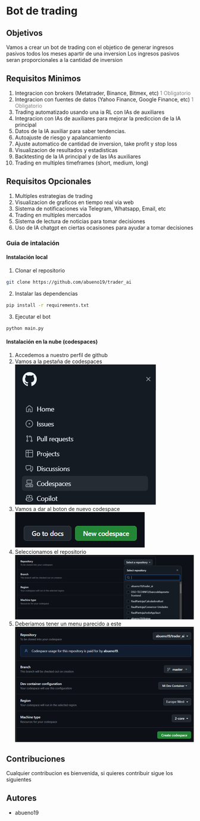 # Bot de trading 

## Objetivos
Vamos a crear un bot de trading con el objetico de generar ingresos pasivos todos los meses apartir de una inversion 
Los ingresos pasivos seran proporcionales a la cantidad de inversion

## Requisitos Minimos
1. Integracion con brokers (Metatrader, Binance, Bitmex, etc) <span style="color:gray">1 Obligatorio</span>
2. Integracion con fuentes de datos (Yahoo Finance, Google Finance, etc) <span style="color:gray">1 Obligatorio</span>
3. Trading automatizado usando una ia RL con IAs de auxiliares
4. Integracion con IAs de auxiliares para mejorar la prediccion de la IA principal
5. Datos de la IA auxiliar para saber tendencias.
6. Autoajuste de riesgo y apalancamiento
7. Ajuste automatico de cantidad de inversion, take profit y stop loss
8. Visualizacion de resultados y estadisticas
9. Backtesting de la IA principal y de las IAs auxiliares
10. Trading en multiples timeframes (short, medium, long)

## Requisitos Opcionales
1. Multiples estrategias de trading
2. Visualizacion de graficos en tiempo real via web
3. Sistema de notificaciones via Telegram, Whatsapp, Email, etc
4. Trading en multiples mercados
5. Sistema de lectura de noticias para tomar decisiones
6. Uso de IA chatgpt en ciertas ocasisones para ayudar a tomar decisiones

### Guia de intalación

#### Instalación local
1. Clonar el repositorio
```bash
git clone https://github.com/abueno19/trader_ai
```
2. Instalar las dependencias
```bash
pip install -r requirements.txt
```
3. Ejecutar el bot
```bash
python main.py
```

#### Instalación en la nube (codespaces)

1. Accedemos a nuestro perfil de github
2. Vamos a la pestaña de codespaces
![Menu principañl](./img/menu.png)
3. Vamos a dar al boton de nuevo codespace
![Nuevo codespace](./img/nuevo_codespace.png)
4. Seleccionamos el repositorio
![Seleccionar repositorio](./img/selecion_de_repositorio.png)
5. Deberiamos tener un menu parecido a este 
![Menu codespace](./img/menu_final.png)

## Contribuciones
Cualquier contribucion es bienvenida, si quieres contribuir sigue los siguientes

## Autores
- abueno19




 
